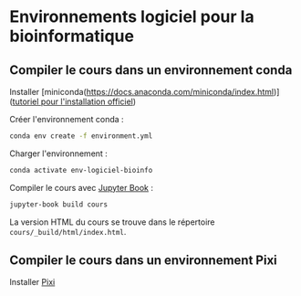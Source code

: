 # Environnements logiciel pour la bioinformatique

## Compiler le cours dans un environnement conda

Installer [miniconda(https://docs.anaconda.com/miniconda/index.html)] ([tutoriel pour l'installation officiel](https://python.sdv.u-paris.fr/annexe_B_install_python/))

Créer l'environnement conda :

```bash
conda env create -f environment.yml
```

Charger l'environnement :

```bash
conda activate env-logiciel-bioinfo
```

Compiler le cours avec [Jupyter Book](https://jupyterbook.org/en/stable/intro.html) :

```bash
jupyter-book build cours
```

La version HTML du cours se trouve dans le répertoire `cours/_build/html/index.html`.


## Compiler le cours dans un environnement Pixi


Installer [Pixi](https://pixi.sh/latest/)

